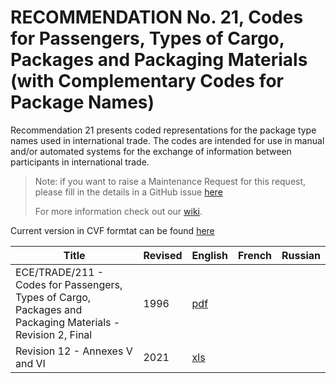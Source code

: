 # RECOMMENDATION No. 21, Codes for Passengers, Types of Cargo, Packages and Packaging Materials (with Complementary Codes for Package Names)

Recommendation 21 presents coded representations for the package type names used in international trade. The codes are intended for use in manual and/or automated systems for the exchange of information between participants in international trade.

> Note: if you want to raise a Maintenance Request for this request, please fill in the details in a GitHub issue [here](https://github.com/uncefact/vocab-codes/issues/new?assignees=kshychko&labels=MR%2C+Rec-21&projects=&template=recommendation-21-maintenance-request.md&title=[Rec21+MR]) 
> 
> For more information check out our [wiki](https://github.com/uncefact/vocab-codes/wiki).

Current version in CVF formtat can be found [here](./current/code-list.csv)

| Title | Revised | English | French | Russian |
| --- | --- | --- | --- | --- |
|ECE/TRADE/211 - Codes for Passengers, Types of Cargo, Packages and Packaging Materials - Revision 2, Final|1996|[pdf](./editions&revisions/rec21rev2_rev_96trd211.pdf)||| 		
|Revision 12 - Annexes V and VI|2021|[xls](./editions&revisions/rec21_Rev12e_Annex-V-VI_2021.xls)||| 		
